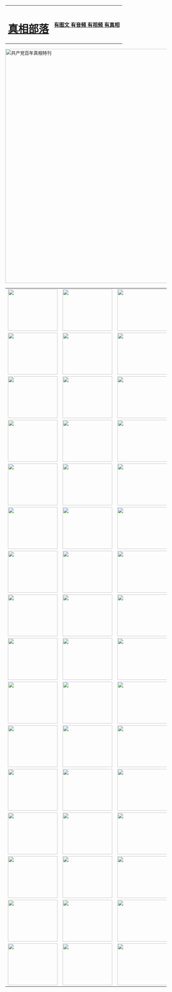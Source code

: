<table>
<tr>

<td>
	<H1><a href="http://n06.rayfu.net/zx/">真相部落</a></H1>
</td>
<td>
	<H4><a href="http://n06.rayfu.net/zx/">有图文 有音频 有视频 有真相</a></H4>
</td>
</tr>
</table>

 <div ><a href="http://n06.rayfu.net/zx/bngcd/"><img src="http://n06.rayfu.net/zx/bngcd/gcdbnzx.jpg" width="730"  border="0" alt="共产党百年真相特刊"></a></div>

<table>
<tr>
	<td><a href="http://d15.startrekkin.net/xtr/107/"><img  src ="http://d15.startrekkin.net/pic/2017/02/107.jpg" width="155px" height="130px"></a></td>
	<td><a href="http://d15.startrekkin.net/xtr/829/"><img src ="http://d15.startrekkin.net/pic/2017/02/829.jpg" width="155px" height="130px"></a></td>
	<td><a href="http://d15.startrekkin.net/xtr/69/"><img  src ="http://d15.startrekkin.net/pic/2017/02/69.jpg" width="155px" height="130px"></a></td>
	<td><a href="http://d15.startrekkin.net/xtr/99/"><img  src ="http://d15.startrekkin.net/pic/2017/02/99.jpg" width="155px" height="130px"></a></td>
</tr>
<tr>
	<td><a href="http://d15.startrekkin.net/xtr/40/"><img  src ="http://d15.startrekkin.net/pic/2017/02/40.jpg" width="155px" height="130px"></a></td>
	<td><a href="http://d15.startrekkin.net/xtr/20/"><img  src ="http://d15.startrekkin.net/pic/2017/02/20.jpg" width="155px" height="130px"></a></td>
	<td><a href="http://d15.startrekkin.net/xtr/81/"><img  src ="http://d15.startrekkin.net/pic/2017/02/81.jpg" width="155px" height="130px"></a></td>
	<td><a href="http://d15.startrekkin.net/xtr/2/"><img  src ="http://d15.startrekkin.net/pic/2017/02/2.jpg" width="155px" height="130px"></a></td>
</tr>
<tr>
	<td><a href="http://d15.startrekkin.net/xtr/86/"><img  src ="http://d15.startrekkin.net/pic/2017/02/86.jpg" width="155px" height="130px"></a></td>
	<td><a href="http://d15.startrekkin.net/xtr/109/"><img  src ="http://d15.startrekkin.net/pic/2017/02/109.jpg" width="155px" height="130px"></a></td>
	<td><a href="http://d15.startrekkin.net/xtr/1378/"><img  src ="http://d15.startrekkin.net/pic/2017/02/1378.jpg" width="155px" height="130px"></a></td>
	<td><a href="http://d15.startrekkin.net/xtr/57/"><img  src ="http://d15.startrekkin.net/pic/2017/02/57.jpg" width="155px" height="130px"></a></td>
</tr>
<tr>
	<td><a href="http://d15.startrekkin.net/xtr/1219/"><img  src ="http://d15.startrekkin.net/pic/2017/02/1219.jpg" width="155px" height="130px"></a></td>
	<td><a href="http://d15.startrekkin.net/xtr/1220/"><img  src ="http://d15.startrekkin.net/pic/2017/02/1220.jpg" width="155px" height="130px"></a></td>
	<td><a href="http://d15.startrekkin.net/xtr/1221/"><img  src ="http://d15.startrekkin.net/pic/2017/02/1221.jpg" width="155px" height="130px"></a></td>
	<td><a href="http://d15.startrekkin.net/xtr/51/"><img  src ="http://d15.startrekkin.net/pic/2017/02/51.jpg" width="155px" height="130px"></a></td>
</tr>
<tr>
	<td><a href="http://d15.startrekkin.net/xtr/1055/"><img  src ="http://d15.startrekkin.net/pic/2017/02/1055.jpg" width="155px" height="130px"></a></td>
	<td><a href="http://d15.startrekkin.net/xtr/611/"><img  src ="http://d15.startrekkin.net/pic/2017/02/611.jpg" width="155px" height="130px"></a></td>
	<td><a href="http://d15.startrekkin.net/xtr/1121/"><img  src ="http://d15.startrekkin.net/pic/2017/02/1121.jpg" width="155px" height="130px"></a></td>
	<td><a href="http://d15.startrekkin.net/xtr/610/"><img  src ="http://d15.startrekkin.net/pic/2017/02/610.jpg" width="155px" height="130px"></a></td>
</tr>
<tr>
	<td><a href="http://d15.startrekkin.net/xtr/1128/"><img  src ="http://d15.startrekkin.net/pic/2017/02/1128.jpg" width="155px" height="130px"></a></td>
	<td><a href="http://d15.startrekkin.net/xtr/1395/"><img  src ="http://d15.startrekkin.net/pic/2017/02/1406.jpg" width="155px" height="130px"></a></td>
	<td><a href="http://d15.startrekkin.net/xtr/1407/"><img  src ="http://d15.startrekkin.net/pic/2017/02/1407.jpg" width="155px" height="130px"></a></td>
	<td><a href="http://d15.startrekkin.net/xtr/934/"><img  src ="http://d15.startrekkin.net/pic/2017/02/934.jpg" width="155px" height="130px"></a></td>
</tr>
<tr>
	<td><a href="http://d15.startrekkin.net/xtr/641/"><img  src ="http://d15.startrekkin.net/pic/2017/02/641.jpg" width="155px" height="130px"></a></td>
	<td><a href="http://d15.startrekkin.net/xtr/949/"><img  src ="http://d15.startrekkin.net/pic/2017/02/949.jpg" width="155px" height="130px"></a></td>
	<td><a href="http://d15.startrekkin.net/xtr/112/"><img  src ="http://d15.startrekkin.net/pic/2017/02/112.jpg" width="155px" height="130px"></a></td>
	<td><a href="http://d15.startrekkin.net/xtr/812/"><img  src ="http://d15.startrekkin.net/pic/2017/02/812.jpg" width="155px" height="130px"></a></td>
</tr>
<tr>
	<td><a href="http://d15.startrekkin.net/xtr/103/"><img  src ="http://d15.startrekkin.net/pic/2017/02/103.jpg" width="155px" height="130px"></a></td>
	<td><a href="http://d15.startrekkin.net/xtr/3/"><img  src ="http://d15.startrekkin.net/pic/2017/02/3.jpg" width="155px" height="130px"></a></td>
	<td><A href="http://d15.startrekkin.net/mp4/zx/2015/11/Lkmtt.mp4" target="_blank" title="莲开满天庭"><img  src="http://d15.startrekkin.net/pic/2015/11/Lkmtt3480_jssor.jpg"  width="155px" height="130px"></A></td>
	<td><A href="http://d15.startrekkin.net/mp4/zx/2015/11/2013513.mp4" target="_blank" title="飞旋的法轮"><img  src="http://d15.startrekkin.net/pic/2015/11/falun480_jssor.jpg"  width="155px" height="130px"></A></td>
</tr>
<tr>
	<td><A href="http://d15.startrekkin.net/mp4/zx/2015/11/NYParade.mp4" target="_blank" title="2004年4月10日法轮功纽约大游行"><img  src="http://d15.startrekkin.net/pic/2015/11/nyparade480_jssor.jpg"  width="155px" height="130px"></A></td>
	<td><A href="http://d15.startrekkin.net/mp4/news617/2015/05/WEB_s28093.mp4" target="_blank" title="2015年世界法轮大法日特别报导"><img  src="http://d15.startrekkin.net/pic/2015/11/p6752711a666997037_jssor.jpg"  width="155px" height="130px"></A></td>
	<td><A href="http://d15.startrekkin.net/mp4/news829/2015/11/30211_326650.mp4" target="_blank" title="沧州绑架案连审四天 民众抹泪称审好人"><img  src="http://d15.startrekkin.net/pic/2015/11/changzhou2480_jssor.jpg"  width="155px" height="130px"></A></td>
	<td><A href="http://d15.startrekkin.net/mp4/mhph/2015/10/changzhou.mp4" target="_blank" title="沧州真相--狮城血泪"><img  src="http://d15.startrekkin.net/pic/2015/11/changzhou480_jssor.jpg"  width="155px" height="130px"></A></td>
</tr>
<tr>
	<td><A href="http://d15.startrekkin.net/mp4/mhjd/mhjd_55.mp4" target="_blank" title="正义律师与无罪辩护"><img  src="http://d15.startrekkin.net/pic/2015/11/wzbh480_jssor.jpg"  width="155px" height="130px"></A></td>
	<td><A href="http://d15.startrekkin.net/mp4/zx/2015/11/layerkcs.mp4" target="_blank" title="中国的良心--高智晟律师"><img  src="http://d15.startrekkin.net/pic/2015/11/layerkcs2480_jssor.jpg"  width="155px" height="130px"></A></td>
	<td><A href="http://d15.startrekkin.net/mp4/mhph/2015/10/szxl.mp4" target="_blank" title="神州血泪--北京、大庆、广东、哈尔滨"><img  src="http://d15.startrekkin.net/pic/2015/11/szxl480_jssor.jpg"  width="155px" height="130px"></A></td>
	<td><A href="http://d15.startrekkin.net/mp4/zx/2015/11/TangShanFFXS.mp4" target="_blank" title="真相纪录片：凤凰新生"><img  src="http://d15.startrekkin.net/pic/2015/11/fhxs2480_jssor.jpg"  width="155px" height="130px"></A></td>
</tr>
<tr>
	<td><A href="http://d15.startrekkin.net/mp4/zx/2015/11/jidong.mp4" target="_blank" title="冀东监狱的罪恶"><img  src="http://d15.startrekkin.net/pic/2015/11/jidong480_jssor.jpg"  width="155px" height="130px"></A></td>
	<td><A href="http://d15.startrekkin.net/mp4/mhph/2015/10/tangshan.mp4" target="_blank" title="凤凰血泪"><img  src="http://d15.startrekkin.net/pic/2015/11/tangshan480_jssor.jpg"  width="155px" height="130px"></A>
					</div></td>
	<td>	<A href="http://d15.startrekkin.net/mp4/mhph/2015/10/zfxtzxl.mp4" target="_blank" title="政法系统罪行录--唐山篇"><img  src="http://d15.startrekkin.net/pic/2015/11/zfxtzxl480_jssor.jpg"  width="155px" height="130px"></A></td>
	<td><A href="http://d15.startrekkin.net/mp4/mhph/2015/10/QDBG.mp4" target="_blank" title="青岛悲歌"><img  src="http://d15.startrekkin.net/pic/2015/10/qdbg2480_jssor.jpg"  width="155px" height="130px"></A></td>
</tr>
<tr>
	<td><A href="http://d15.startrekkin.net/mp4/mhph/2015/10/huludao.mp4" target="_blank" title="葫芦岛永恒的见证"><img  src="http://d15.startrekkin.net/pic/2015/10/huludao480_jssor.jpg"  width="155px" height="130px"></A></td>
	<td><A href="http://d15.startrekkin.net/mp4/mhph/2015/10/qbzx.mp4" target="_blank" title="湖畔泉边听真相-济南泉城的传奇"><img  src="http://d15.startrekkin.net/pic/2015/10/hupan480_jssor.jpg"  width="155px" height="130px"></A></td>
	<td><A href="http://d15.startrekkin.net/mp4/mhph/2015/10/baoding_dvd_v2.mp4" target="_blank" title="燕赵悲歌"><img  src="http://d15.startrekkin.net/pic/2015/10/yzbg480_jssor.jpg"  width="155px" height="130px"></A></td>
	<td><A href="http://d15.startrekkin.net/mp4/zx/2015/11/meihuashi_complete_ED2.0.mp4" target="_blank" title="梅花诗完整版"><img  src="http://d15.startrekkin.net/pic/2015/11/mhs480_jssor.jpg"  width="155px" height="130px"></A></td>
</tr>
<tr>
	<td><A href="http://d15.startrekkin.net/mp4/zx/2015/11/fengbei512k.mp4" target="_blank" title="丰碑"><img  src="http://d15.startrekkin.net/pic/2015/11/fongbei480_jssor.jpg"  width="155px" height="130px"></A></td>
	<td><A href="http://d15.startrekkin.net/mp4/zx/2015/11/fytdxComplete.mp4" target="_blank" title="风雨天地行全集"><img  src="http://d15.startrekkin.net/pic/2015/11/fytdxWhite480_jssor.jpg"  width="155px" height="130px"></A></td>
	<td><A href="http://d15.startrekkin.net/mp4/zx/2015/11/JianZheng.mp4" target="_blank" title="见证"><img  src="http://d15.startrekkin.net/pic/2015/11/witness480_jssor.jpg"  width="155px" height="130px"></A></td>
	<td><A href="http://d15.startrekkin.net/mp4/mhph/2015/10/hcym.mp4" target="_blank" title="红朝阴谋"><img  src="http://d15.startrekkin.net/pic/2015/10/hcym480_jssor.jpg"  width="155px" height="130px"></A></td>
</tr>
<tr>
	<td><A href="http://d15.startrekkin.net/mp4/zx/2015/11/zfzxPalV3.mp4" target="_blank" title="是自焚还是骗局"><img  src="http://d15.startrekkin.net/pic/2015/11/zfzx4805_jssor.jpg"  width="155px" height="130px"></A></td>
	<td><A href="http://d15.startrekkin.net/mp4/zx/2015/11/lsdspMsyTd.mp4" target="_blank" title="历史的审判"><img  src="http://d15.startrekkin.net/pic/2015/11/lsdsp480_jssor.jpg"  width="155px" height="130px"></A></td>
	<td><A href="http://d15.startrekkin.net/mp4/news886/2015/11/concat886.mp4" target="_blank" title="一周全球控告江泽民"><img  src="http://d15.startrekkin.net/pic/2015/11/news886480_jssor.jpg"  width="155px" height="130px"></A></td>
	<td><A href="http://d15.startrekkin.net/mp4/news1378/2014/08/CQSD_s0_e4_v2_i0-CQSD_4-video.mp4" target="_blank" title="欧洲的抉择"><img  src="http://d15.startrekkin.net/pic/2015/11/p5143421a564166643-ss_jssor.jpg"  width="155px" height="130px"></A></td>
</tr>
<tr>
	<td><A href="http://d15.startrekkin.net/mp4/zx/2015/11/hk20150720parade.mp4" target="_blank" title="港法轮功反迫害大游行 大陆游客震撼"><img  src="http://d15.startrekkin.net/pic/2015/11/281098-ss_jssor.jpg"  width="155px" height="130px"></A></td>
	<td><A href="http://d15.startrekkin.net/mp4/zx/2015/11/20150720hkParade512k.mp4" target="_blank" title="香港法轮功720游行声援诉江潮"><img  src="http://d15.startrekkin.net/pic/2015/11/2015720parade480_jssor.jpg"  width="155px" height="130px"></A></td>
	<td><A href="http://d15.startrekkin.net/mp4/zx/2015/11/hktdc512.mp4" target="_blank" title="香港退党潮"><img  src="http://d15.startrekkin.net/pic/2015/11/hktdc480_jssor.jpg"  width="155px" height="130px"></A></td>
	<td><A href="http://d15.startrekkin.net/mp4/news413/2015/11/concat413.mp4" target="_blank" title="本月退党精选"><img  src="http://d15.startrekkin.net/pic/2015/11/tuidang480_jssor.jpg"  width="155px" height="130px"></A></td>
</tr>
<tr>
	<td><A href="http://d15.startrekkin.net/mp4/news823/2015/11/TSZG_British_1_QA_A_TSZG-61-1_XinHaoNianZuoZh_P617180.mp4" target="_blank" title="辛灏年：纪念《九评共产党》发表十周年演讲"><img  src="http://d15.startrekkin.net/pic/2015/11/xhn9p10480_jssor.jpg"  width="155px" height="130px"></A></td>
	<td><A href="http://d15.startrekkin.net/mp4/news57/2015/11/JPGCD8.mp4" target="_blank" title="【九评之八】评中国共产党的邪教本质"><img  src="http://d15.startrekkin.net/pic/2015/11/9pkcd8p480_jssor.jpg"  width="155px" height="130px"></A></td>
	<td><A href="http://d15.startrekkin.net/mp4/other/kao.Chih.Sheng_story.mp4"  target="_blank" title="超越恐惧:高智晟的故事"				style="font-size:20px;"><img src="http://d15.startrekkin.net/pic/2016/12/GZS201408070902.jpg"  width="155px" height="130px">
						</A></td>
	<td><A href="http://d15.startrekkin.net/mp4/zx/2016/11/oh10yearsInv.mp4"  target="_blank" title="纪录片《活摘 十年调查》完整版" style="font-size:20px;"><img src="http://d15.startrekkin.net/pic/2016/11/10yearsOHinv.jpg"  width="155px" height="130px">
						</A></td>
</tr>
</table>


